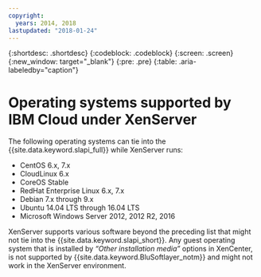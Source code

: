 ```yaml
---
copyright:
  years: 2014, 2018
lastupdated: "2018-01-24"
---
```

{:shortdesc: .shortdesc}
{:codeblock: .codeblock}
{:screen: .screen}
{:new_window: target="_blank"}
{:pre: .pre}
{:table: .aria-labeledby="caption"}

# Operating systems supported by IBM Cloud under XenServer

The following operating systems can tie into the {{site.data.keyword.slapi_full}} while XenServer runs:

- CentOS 6.x, 7.x
- CloudLinux 6.x
- CoreOS Stable
- RedHat Enterprise Linux 6.x, 7.x
- Debian 7.x through 9.x
- Ubuntu 14.04 LTS through 16.04 LTS
- Microsoft Windows Server 2012, 2012 R2, 2016

XenServer supports various software beyond the preceding list that might not tie into the {{site.data.keyword.slapi_short}}. Any guest operating system that is installed by *“Other installation media”* options in XenCenter, is not supported by {{site.data.keyword.BluSoftlayer_notm}} and might not work in the XenServer environment.
